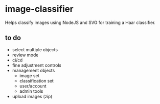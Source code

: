 # image-classifier

Helps classify images using NodeJS and SVG for training a Haar classifier.

## to do
* select multiple objects
* review mode
* ci/cd
* fine adjustment controls
* management objects
  * image set
  * classification set
  * user/account
  * admin tools
* upload images (zip)
